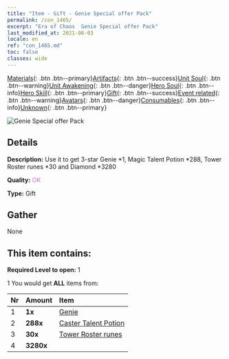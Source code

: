 ```yaml
---
title: "Item - Gift - Genie Special offer Pack"
permalink: /con_1465/
excerpt: "Era of Chaos  Genie Special offer Pack"
last_modified_at: 2021-06-03
locale: en
ref: "con_1465.md"
toc: false
classes: wide
---
```

 [Materials](/Items/){: .btn .btn--primary}[Artifacts](/Items/Artifacts/){: .btn .btn--success}[Unit Soul](/Items/UnitSoul/){: .btn .btn--warning}[Unit Awakening](/Items/UnitAwakening/){: .btn .btn--danger}[Hero Soul](/Items/HeroSoul/){: .btn .btn--info}[Hero Skill](/Items/HeroSkill/){: .btn .btn--primary}[Gift](/Items/Gift/){: .btn .btn--success}[Event related](/Items/Events/){: .btn .btn--warning}[Avatars](/Items/Avatars/){: .btn .btn--danger}[Consumables](/Items/Consumables/){: .btn .btn--info}[Unknown](/Items/Unknown/){: .btn .btn--primary}

 ![Genie Special offer Pack](/images/t/i_907079.png)

## Details
 **Description:** Use it to get 3-star Genie *1, Magic Talent Potion *288, Tower Roster runes *30 and Diamond *3280

 **Quality:** <span style="color: #DA70D6">OK</span>

 **Type:** Gift

## Gather

  None

## This item contains:

 **Required Level to open:** 1

 1 You would get **ALL** items  from:

  | Nr | Amount |     Item    |
  |:---|:-------|:------------|
  | 1 |  **1x** | [Genie](/units/Genie/) |  | 
  | 2 |  **288x** | [Caster Talent Potion](/Items/con_790/) |  | 
  | 3 |  **30x** | [Tower Roster runes](/Items/con_785/) |  | 
  | 4 |  **3280x** | <i class="fas fa-gem"/> |  | 
